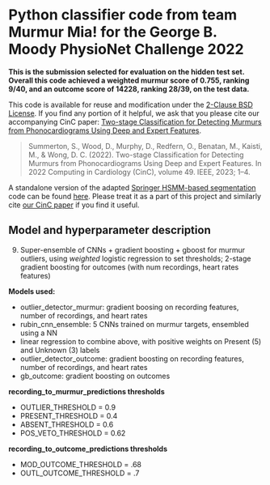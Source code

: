 # Python classifier code from team Murmur Mia! for the George B. Moody PhysioNet Challenge 2022

**This is the submission selected for evaluation on the hidden test set. Overall this code achieved a weighted murmur score of 0.755, ranking 9/40, and an outcome score of 14228, ranking 28/39, on the test data.**

This code is available for reuse and modification under the [2-Clause BSD License](https://opensource.org/licenses/BSD-2-Clause). If you find any portion of it helpful, we ask that you please cite our accompanying CinC paper: [Two-stage Classification for Detecting Murmurs from Phonocardiograms Using Deep and Expert Features](https://cinc.org/2022/Program/accepted/322_Preprint.pdf).

> Summerton, S., Wood, D., Murphy, D., Redfern, O., Benatan, M., Kaisti, M., & Wong, D. C. (2022). Two-stage Classification for Detecting Murmurs from Phonocardiograms Using Deep and Expert Features. In 2022 Computing in Cardiology (CinC), volume 49. IEEE, 2023; 1–4.

A standalone version of the adapted [Springer HSMM-based segmentation](https://ieeexplore.ieee.org/document/7234876/) code can be found [here](https://github.com/EchoStatements/Springer-Segmentation-Python). Please treat it as a part of this project and similarly cite [our CinC paper](https://cinc.org/2022/Program/accepted/322_Preprint.pdf) if you find it useful.

## Model and hyperparameter description

09. Super-ensemble of CNNs + gradient boosting + gboost for murmur outliers, using *weighted* logistic regression to set thresholds; 2-stage gradient boosting for outcomes (with num recordings, heart rates features)

**Models used:**
  * outlier_detector_murmur: gradient boosing on recording features, number of recordings, and heart rates 
  * rubin_cnn_ensemble: 5 CNNs trained on murmur targets, ensembled using a NN
  * linear regression to combine above, with positive weights on Present (5) and Unknown (3) labels
  * outlier_detector_outcome: gradient boosting on recording features, number of recordings, and heart rates
  * gb_outcome: gradient boosting on outcomes

**recording_to_murmur_predictions thresholds**
  * OUTLIER_THRESHOLD = 0.9
  * PRESENT_THRESHOLD = 0.4
  * ABSENT_THRESHOLD = 0.6
  * POS_VETO_THRESHOLD = 0.62

**recording_to_outcome_predictions thresholds**
  * MOD_OUTCOME_THRESHOLD = .68
  * OUTL_OUTCOME_THRESHOLD = .7
